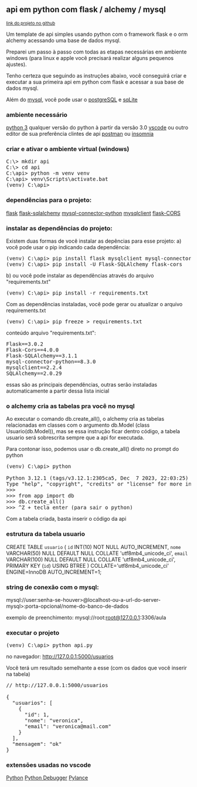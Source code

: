 ## api em python com flask / alchemy / mysql
<small>[link do projeto no github](https://github.com/logicinfocursos/python_flask_alchemy_mysql_template_api)</small>

Um template de api simples usando python com o framework flask e o orm alchemy acessando uma base de dados mysql.

Preparei um passo à passo com todas as etapas necessárias em ambiente windows (para linux e apple você precisará realizar alguns pequenos ajustes). 

Tenho certeza que seguindo as instruções abaixo, você conseguirá criar e executar a sua primeira api em python com flask e acessar a sua base de dados mysql.

Além do [mysql](https://docs.sqlalchemy.org/en/20/dialects/mysql.html), você pode usar o [postgreSQL](mysql://root:root@127.0.0.1:3306/aula) e [sqLite](https://docs.sqlalchemy.org/en/20/dialects/sqlite.html)

### ambiente necessário
[python 3](https://www.python.org/downloads/) qualquer versão do python à partir da versão 3.0
[vscode](https://code.visualstudio.com/download) ou outro editor de sua preferência
clintes de api [postman](https://www.postman.com/downloads/) ou [insomnia](https://insomnia.rest/download)
### criar e ativar o ambiente virtual (windows)
<pre>
C:\> mkdir api
C:\> cd api
C:\api> python -m venv venv
C:\api> venv\Scripts\activate.bat
(venv) C:\api> 
</pre>

### dependências para o projeto:
[flask](https://flask.palletsprojects.com/en/3.0.x/)
[flask-sqlalchemy](https://flask-sqlalchemy.palletsprojects.com/en/3.1.x/)
[mysql-connector-python](https://pypi.org/project/mysql-connector-python/)
[mysqlclient](https://pypi.org/project/mysqlclient/)
[flask-CORS](https://flask-cors.readthedocs.io/en/latest/)

### instalar as dependências do projeto:
Existem duas formas de você instalar as depências para esse projeto:
a) você pode usar o pip indicando cada dependência:
<pre>
(venv) C:\api> pip install flask mysqlclient mysql-connector-python
(venv) C:\api> pip install -U Flask-SQLAlchemy flask-cors
</pre>

b) ou você pode instalar as dependências através do arquivo "requirements.txt"
<pre>
(venv) C:\api> pip install -r requirements.txt
</pre>

Com as dependências instaladas, você pode gerar ou atualizar o arquivo requirements.txt
<pre>
(venv) C:\api> pip freeze > requirements.txt
</pre>

conteúdo arquivo "requirements.txt":
<pre>
Flask==3.0.2
Flask-Cors==4.0.0
Flask-SQLAlchemy==3.1.1
mysql-connector-python==8.3.0
mysqlclient==2.2.4
SQLAlchemy==2.0.29
</pre>
essas são as principais dependências, outras serão instaladas automaticamente a partir dessa lista inicial

### o alchemy cria as tabelas pra você no mysql
Ao executar o comando db.create_all(), o alchemy cria as tabelas relacionadas em classes com o argumento db.Model (class Usuario(db.Model)), mas se essa instrução ficar dentro código, a tabela usuario será sobrescrita sempre que a api for executada.

Para contonar isso, podemos usar o db.create_all() direto no prompt do python
<pre>
(venv) C:\api> python

Python 3.12.1 (tags/v3.12.1:2305ca5, Dec  7 2023, 22:03:25) [MSC v.1937 64 bit (AMD64)] on win32
Type "help", "copyright", "credits" or "license" for more information.
>>>
>>> from app import db
>>> db.create_all()
>>> ^Z + tecla enter (para sair o python)
</pre>

Com a tabela criada, basta inserir o código da api

### estrutura da tabela usuario
CREATE TABLE `usuario` (
	`id` INT(10) NOT NULL AUTO_INCREMENT,
	`nome` VARCHAR(50) NULL DEFAULT NULL COLLATE 'utf8mb4_unicode_ci',
	`email` VARCHAR(100) NULL DEFAULT NULL COLLATE 'utf8mb4_unicode_ci',
	PRIMARY KEY (`id`) USING BTREE
)
COLLATE='utf8mb4_unicode_ci'
ENGINE=InnoDB
AUTO_INCREMENT=1;

### string de conexão com o mysql:
mysql://user:senha-se-houver>@localhost-ou-a-url-do-server-mysql>:porta-opcional/nome-do-banco-de-dados

exemplo de preenchimento: 
mysql://root:root@127.0.0.1:3306/aula

### executar o projeto
<pre>
(venv) C:\api> python api.py
</pre>

no navegador:
http://127.0.0.1:5000/usuarios

Você terá um resultado semelhante a esse (com os dados que você inserir na tabela)
<pre>
// http://127.0.0.1:5000/usuarios

{
  "usuarios": [
    {
      "id": 1,
      "nome": "veronica",
      "email": "veronica@mail.com"
    }
  ],
  "mensagem": "ok"
}
</pre>

### extensões usadas no vscode
[Python](https://marketplace.visualstudio.com/items?itemName=ms-python.python)
[Python Debugger](https://marketplace.visualstudio.com/items?itemName=ms-python.debugpy)
[Pylance](https://marketplace.visualstudio.com/items?itemName=ms-python.vscode-pylance)
